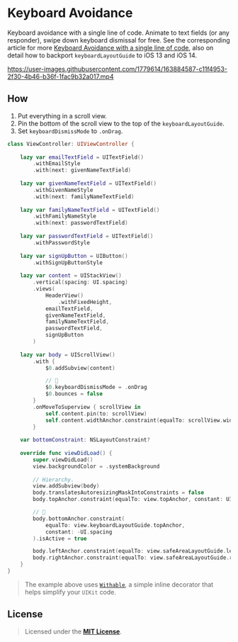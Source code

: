 # Keyboard Avoidance

Keyboard avoidance with a single line of code. Animate to text fields (or any responder), swipe down keyboard dismissal for free. See the corresponding article for more [Keyboard Avoidance with a single line of code], also on detail how to backport `keyboardLayoutGuide` to iOS 13 and iOS 14.

https://user-images.githubusercontent.com/1779614/163884587-c11f4953-2f30-4b46-b36f-1fac9b32a017.mp4

## How

1. Put everything in a scroll view.
2. Pin the bottom of the scroll view to the top of the `keyboardLayoutGuide`.
3. Set `keyboardDismissMode` to `.onDrag`.

```Swift
class ViewController: UIViewController {
    
    lazy var emailTextField = UITextField()
        .withEmailStyle
        .with(next: givenNameTextField)
    
    lazy var givenNameTextField = UITextField()
        .withGivenNameStyle
        .with(next: familyNameTextField)
    
    lazy var familyNameTextField = UITextField()
        .withFamilyNameStyle
        .with(next: passwordTextField)
    
    lazy var passwordTextField = UITextField()
        .withPasswordStyle
    
    lazy var signUpButton = UIButton()
        .withSignUpButtonStyle
    
    lazy var content = UIStackView()
        .vertical(spacing: UI.spacing)
        .views(
            HeaderView()
                .withFixedHeight,
            emailTextField,
            givenNameTextField,
            familyNameTextField,
            passwordTextField,
            signUpButton
        )
    
    lazy var body = UIScrollView()
        .with {
            $0.addSubview(content)

            // 💎
            $0.keyboardDismissMode = .onDrag
            $0.bounces = false
        }
        .onMoveToSuperview { scrollView in
            self.content.pin(to: scrollView)
            self.content.widthAnchor.constraint(equalTo: scrollView.widthAnchor).isActive = true
        }
    
    var bottomConstraint: NSLayoutConstraint?
    
    override func viewDidLoad() {
        super.viewDidLoad()
        view.backgroundColor = .systemBackground
        
        // Hierarchy.
        view.addSubview(body)
        body.translatesAutoresizingMaskIntoConstraints = false
        body.topAnchor.constraint(equalTo: view.topAnchor, constant: UI.padding).isActive = true

        // 💎
        body.bottomAnchor.constraint(
            equalTo: view.keyboardLayoutGuide.topAnchor,
            constant: -UI.spacing
        ).isActive = true

        body.leftAnchor.constraint(equalTo: view.safeAreaLayoutGuide.leftAnchor, constant: UI.spacing).isActive = true
        body.rightAnchor.constraint(equalTo: view.safeAreaLayoutGuide.rightAnchor, constant: -UI.spacing).isActive = true
    }
}
```

> The example above uses [`Withable`], a simple inline decorator that helps simplify your `UIKit` code.


## License

> Licensed under the [**MIT License**](https://en.wikipedia.org/wiki/MIT_License).


[Keyboard Avoidance with a single line of code]: https://blog.eppz.eu/keyboard-avoidance/
[`Withable`]: https://github.com/Geri-Borbas/iOS.Package.Withable

